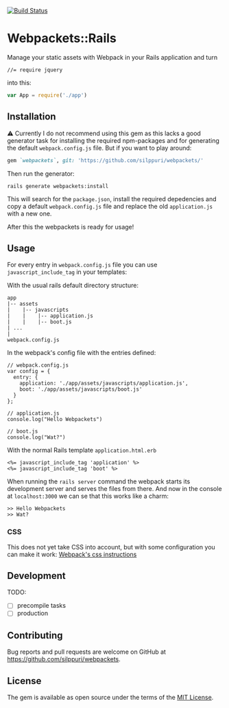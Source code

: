 [![Build Status](https://travis-ci.org/silppuri/webpackets.svg?branch=master)](https://travis-ci.org/silppuri/webpackets)

# Webpackets::Rails

Manage your static assets with Webpack in your Rails application and turn 
```
//= require jquery
```
 into this:
 
 ```javascript
 var App = require('./app')
 ```

## Installation

:warning: Currently I do not recommend using this gem as this lacks a good generator task for installing the required npm-packages and for generating the default `webpack.config.js` file. But if you want to play around:

```ruby
gem `webpackets`, git: 'https://github.com/silppuri/webpackets/'
```

Then run the generator:
```
rails generate webpackets:install
```
This will search for the `package.json`, install the required depedencies and copy a default `webpack.config.js` file and replace the old `application.js` with a new one.

After this the webpackets is ready for usage!

## Usage

For every entry in `webpack.config.js` file you can use `javascript_include_tag` in your templates:

With the usual rails default directory structure:
```
app
|-- assets
|    |-- javascripts 
|    |    |-- application.js
|    |    |-- boot.js
| ...
|
webpack.config.js
```

In the webpack's config file with the entries defined:
```
// webpack.config.js
var config = {
  entry: {
    application: './app/assets/javascripts/application.js',
    boot: './app/assets/javascripts/boot.js'
  }
};
```

```javasript
// application.js
console.log("Hello Webpackets")
```

```javasript
// boot.js
console.log("Wat?")
```

With the normal Rails template `application.html.erb`
```erb
<%= javascript_include_tag 'application' %>
<%= javascript_include_tag 'boot' %>
```

When running the `rails server` command the webpack starts its development server and serves the files from there. And now in the console at `localhost:3000` we can se that this works like a charm:

```
>> Hello Webpackets
>> Wat?
```

### CSS

This does not yet take CSS into account, but with some configuration you can make it work: [Webpack's css instructions](https://webpack.github.io/docs/stylesheets.html)

## Development

TODO:

- [ ] precompile tasks
- [ ] production

## Contributing

Bug reports and pull requests are welcome on GitHub at https://github.com/silppuri/webpackets.

## License

The gem is available as open source under the terms of the [MIT License](http://opensource.org/licenses/MIT).


